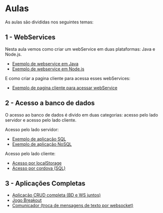 # Aulas

As aulas são divididas nos seguintes temas:
## 1 - WebServices
Nesta aula vemos como criar um webService em duas plataformas: Java e Node.js.

* [Exemplo de webservice em Java](webservice/server/java)
* [Exemplo de webservice em Node.js](webservice/server/node)

E como criar a pagina cliente para acessa esses webServices:
* [Exemplo de pagina cliente para acessar webService](webservice/client/)


## 2 - Acesso a banco de dados
O acesso ao banco de dados é divido em duas categorias: acesso pelo lado servidor e acesso pelo lado cliente.

Acesso pelo lado servidor:
* [Exemplo de aplicação SQL](banco-de-dados/servidor/sql)
* [Exemplo de aplicação NoSQL](banco-de-dados/servidor/nosql)

Acesso pelo lado cliente:
* [Acesso por localStorage](banco-de-dados/cliente/localStorage)
* [Acesso por cordova (SQL)](banco-de-dados/cliente/cordova)

## 3 - Aplicações Completas
* [Aplicação CRUD completa (BD e WS juntos)](bd-ws-juntos)
* [Jogo Breakout](cordova/breakout)
* [Comunicador (troca de mensagens de texto por websocket)](websocket)
